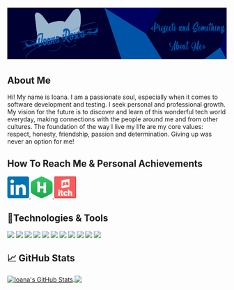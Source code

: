 <h1 align="center">
 <img src="Logos/banner.png" />
</h1>

## About Me

Hi! My name is Ioana. I am a passionate soul, especially when it comes to software development and testing. I seek personal and professional growth. My vision for the future is to discover and learn of this wonderful tech world everyday, making connections with the people around me and from other cultures. The foundation of the way I live my life are my core values: respect, honesty, friendship, passion and determination.
Giving up was never an option for me!

## How To Reach Me & Personal Achievements

<a href = "https://www.linkedin.com/in/ioana-rosca/">
  <img src = "Logos/LinkedIn.png" width = "50px" height = "50px" />
</a>

<a href = "https://www.hackerrank.com/rosca_ioana11/">
  <img src = "Logos/HackerRank.png" width = "50px" height = "50px" />
</a>

<a href = "https://ioanarosca.itch.io/">
  <img src = "Logos/itch.png" width = "50px" height = "50px" />
</a>

## 🔧Technologies & Tools

![](https://img.shields.io/badge/Editor-IntelliJ_IDEA-informational?style=flat&logo=intellij-idea&logoColor=white&color=0E83C8)
![](https://img.shields.io/badge/Code-Java-informational?style=flat&logo=java&logoColor=white&color=0E83C8)
![](https://img.shields.io/badge/Framework-Spring-informational?style=flat&logo=spring&logoColor=white&color=0E83C8)
![](https://img.shields.io/badge/Build_Tool-Gradle-informational?style=flat&logo=gradle&logoColor=white&color=0E83C8)
![](https://img.shields.io/badge/Build_Tool-Maven-informational?style=flat&logo=apache-maven&logoColor=white&color=0E83C8)
![](https://img.shields.io/badge/Database-MySQL-informational?style=flat&logo=mysql&logoColor=white&color=0E83C8)
![](https://img.shields.io/badge/Database-PostgreSQL-informational?style=flat&logo=postgresql&logoColor=white&color=0E83C8)
![](https://img.shields.io/badge/Database-MongoDB-informational?style=flat&logo=mongodb&logoColor=white&color=0E83C8)
![](https://img.shields.io/badge/Tools-RabbitMQ-informational?style=flat&logo=rabbitmq&logoColor=white&color=0E83C8)
![](https://img.shields.io/badge/Tools-Postman-informational?style=flat&logo=postman&logoColor=white&color=0E83C8)
![](https://img.shields.io/badge/Tools-Docker-informational?style=flat&logo=docker&logoColor=white&color=0E83C8)
<!-- ![](https://img.shields.io/badge/Engine-Unity-informational?style=flat&logo=unity&logoColor=white&color=2bbc8a)
![](https://img.shields.io/badge/Framework-Angular-informational?style=flat&logo=angular&logoColor=white&color=2bbc8a)
![](https://img.shields.io/badge/Code-C_Sharp-informational?style=flat&logo=c-sharp&logoColor=white&color=2bbc8a)
![](https://img.shields.io/badge/Code-Typescript-informational?style=flat&logo=typescript&logoColor=white&color=2bbc8a) -->
<!-- ![](https://img.shields.io/badge/Code-Java-informational?style=flat&logo=data:image/svg%2bxml;base64,<BASE64_DATA>) -->

## &#x1f4c8; GitHub Stats

<a href = "https://github.com/roscaioana11?tab=repositories">
  <img align="center" src = "https://github-readme-stats.vercel.app/api?username=roscaioana11&count_private=true&show_icons=true&line_height=27&count_private=true&title_color=ffffff&text_color=c9cacc&icon_color=2bbc8a&bg_color=1d1f21" alt="Ioana's GitHub Stats" />
</a>

<a href = "https://github.com/roscaioana11?tab=repositories">
  <img align="center" src = "https://github-readme-stats.vercel.app/api/top-langs?username=roscaioana11&hide=shaderlab,hlsl,textitle_color=ffffff&text_color=c9cacc&icon_color=2bbc8a&bg_color=1d1f21&langs_count=5" />
</a>

<!--
**roscaioana11/roscaioana11** is a ✨ _special_ ✨ repository because its `README.md` (this file) appears on your GitHub profile.

Here are some ideas to get you started:

- 🔭 I’m currently working on ...
- 🌱 I’m currently learning ...
- 👯 I’m looking to collaborate on ...
- 🤔 I’m looking for help with ...
- 💬 Ask me about ...
- 📫 How to reach me: ...
- 😄 Pronouns: ...
- ⚡ Fun fact: ...
-->
